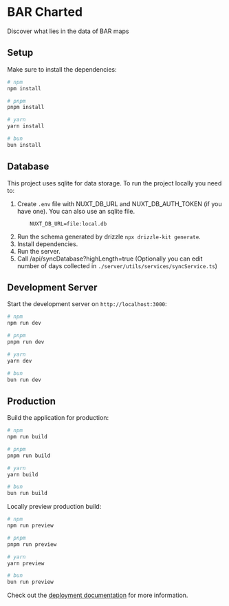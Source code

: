 # BAR Charted

Discover what lies in the data of BAR maps

## Setup

Make sure to install the dependencies:

```bash
# npm
npm install

# pnpm
pnpm install

# yarn
yarn install

# bun
bun install
```

## Database

This project uses sqlite for data storage.
To run the project locally you need to:

1. Create `.env` file with NUXT_DB_URL and NUXT_DB_AUTH_TOKEN (if you have one). You can also
   use an sqlite file.
   ```env
       NUXT_DB_URL=file:local.db
   ```
1. Run the schema generated by drizzle `npx drizzle-kit generate`.
1. Install dependencies.
1. Run the server.
1. Call /api/syncDatabase?highLength=true (Optionally you can edit number of days collected in `./server/utils/services/syncService.ts`)

## Development Server

Start the development server on `http://localhost:3000`:

```bash
# npm
npm run dev

# pnpm
pnpm run dev

# yarn
yarn dev

# bun
bun run dev
```

## Production

Build the application for production:

```bash
# npm
npm run build

# pnpm
pnpm run build

# yarn
yarn build

# bun
bun run build
```

Locally preview production build:

```bash
# npm
npm run preview

# pnpm
pnpm run preview

# yarn
yarn preview

# bun
bun run preview
```

Check out the [deployment documentation](https://nuxt.com/docs/getting-started/deployment) for more information.
